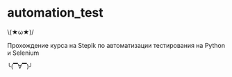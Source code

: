 # automation_test

\\(★ω★)/

Прохождение курса на Stepik по автоматизации тестирования на Python и Selenium

╰(▔∀▔)╯
